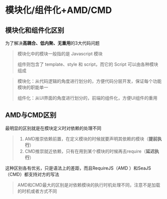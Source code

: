 # 模块化/组件化+AMD/CMD

## 模块化和组件化区别

为了解决**高耦合、低内聚、无重用**的3大代码问题

> 模块化中的模块一般指的是 Javascript 模块
>
> 组件则包含了 template、style 和 script，而它的 Script 可以由各种模块组成

> 模块化：从代码逻辑的角度进行划分的，方便代码分层开发，保证每个功能模块的职能单一
>
> 组件化：从UI界面的角度进行划分的，前端的组件化，方便UI组件的重用

## AMD与CMD区别

最明显的区别就是在模块定义时对依赖的处理不同

> 1. AMD推崇依赖前置，在定义模块的时候就要声明其依赖的模块（**提前执行**）
> 2. CMD推崇就近依赖，只有在用到某个模块的时候再去require（**延迟执行**）

这种区别各有优劣，只是语法上的差距，而且RequireJS（AMD ）和SeaJS（CMD）都支持对方的写法

> AMD和CMD最大的区别是对依赖模块的执行时机处理不同，注意不是加载的时机或者方式不同

